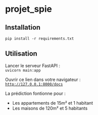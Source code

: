 # projet_spie

## Installation

`pip install -r requirements.txt` 

## Utilisation

Lancer le serveur FastAPI :  
`uvicorn main:app`  

Ouvrir ce lien dans votre navigateur :  
[`http://127.0.0.1:8000/docs`](http://127.0.0.1:8000/docs)

La prédiction fontionne pour :
- Les appartements de 15m² et 1 habitant
- Les maisons de 120m² et 5 habitants
